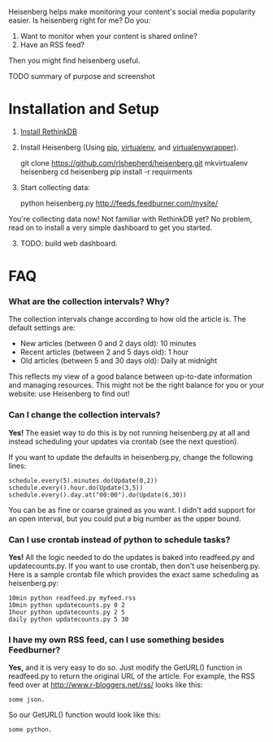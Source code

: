 Heisenberg helps make monitoring your content's social media popularity easier. Is heisenberg right for me? Do you:

1. Want to monitor when your content is shared online?
2. Have an RSS feed?

Then you might find heisenberg useful.

TODO summary of purpose and screenshot

# Installation and Setup

1. [Install RethinkDB](http://rethinkdb.com/docs/install/)

2. Install Heisenberg (Using [pip](https://pypi.python.org/pypi/pip), [virtualenv](http://www.virtualenv.org/en/latest/), and [virtualenvwrapper](http://virtualenvwrapper.readthedocs.org/en/latest/)).

    git clone https://github.com/rlshepherd/heisenberg.git
    mkvirtualenv heisenberg
    cd heisenberg
    pip install -r requirments

3. Start collecting data:

    python heisenberg.py http://feeds.feedburner.com/mysite/

You're collecting data now! Not familiar with RethinkDB yet? No problem, read on to install a very simple dashboard to get you started.

3. TODO: build web dashboard.

# FAQ

### What are the collection intervals? Why?

The collection intervals change according to how old the article is. The default settings are:

* New articles (between 0 and 2 days old): 10 minutes
* Recent articles (between 2 and 5 days old): 1 hour
* Old articles (between 5 and 30 days old): Daily at midnight

This reflects my view of a good balance between up-to-date information and managing resources. This might not be the right balance
for you or your website: use Heisenberg to find out!

### Can I change the collection intervals?

**Yes!** The easiet way to do this is by not running heisenberg.py at all and instead scheduling your updates via crontab (see the next question).

If you want to update the defaults in heisenberg.py, change the following lines:

    schedule.every(5).minutes.do(Update(0,2))
    schedule.every().hour.do(Update(3,5))
    schedule.every().day.at("00:00").do(Update(6,30))

You can be as fine or coarse grained as you want. I didn't add support for an open interval, but you could put a big number as the upper bound.

### Can I use crontab instead of python to schedule tasks?

**Yes!** All the logic needed to do the updates is baked into readfeed.py and updatecounts.py. If you want to use crontab, then don't use heisenberg.py. Here is a sample crontab file
which provides the exact same scheduling as heisenberg.py:

    10min python readfeed.py myfeed.rss
    10min python updatecounts.py 0 2
    1hour python updatecounts.py 2 5
    daily python updatecounts.py 5 30

### I have my own RSS feed, can I use something besides Feedburner?

**Yes,** and it is very easy to do so. Just modify the GetURL() function in readfeed.py to return the original URL of the article. For example, the RSS feed over at http://www.r-bloggers.net/rss/ looks like this:

    some json.

So our GetURL() function would look like this:

    some python.
